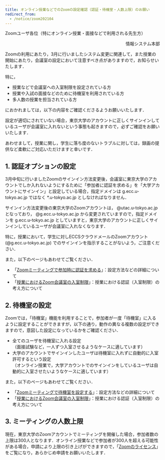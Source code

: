 ```yaml
---
title: オンライン授業などでのZoomの設定確認（認証・待機室・人数上限）のお願い
redirect_from:
  - /notice/zoom202104
--- 
```


Zoomユーザ各位（特にオンライン授業・面接などで利用される先生方）

<div style="text-align: right;">情報システム本部</div>


Zoomの利用にあたり，3月に行いましたシステム変更に関連して，また授業の開始にあたり，会議室の設定において注意すべき点がありますので，お知らせいたします．

特に，

- 授業などで会議室への入室制限を設定されている方
- 授業や入試の面接などのために待機室を利用されている方
- 多人数の授業を担当されている方

におかれましては，以下の内容をご確認くださるようお願いいたします．

設定が適切にされていない場合，東京大学のアカウントに正しくサインインしているユーザが会議室に入れないという事態も起きますので，必ずご確認をお願いいたします．

あわせまして，授業に関し，学生に落ち度のないトラブルに対しては，録画の提供など柔軟にご対応いただけますと幸いです．

## 1. 認証オプションの設定

3月中旬に行いましたZoomのサインイン方法変更後，会議室に東京大学のアカウントでしか入れないようにするために「参加者に認証を求める」を「大学アカウントにサインイン」と設定している場合，指定ドメインは g.ecc.u-tokyo.ac.jp ではなく *.u-tokyo.ac.jp としなければなりません．

サインイン方法変更後の東京大学のZoomアカウントは， @utac.u-tokyo.ac.jp となっており， @g.ecc.u-tokyo.ac.jp から変更されていますので，指定ドメインを g.ecc.u-tokyo.ac.jp としていますと，東京大学のアカウントに正しくサインインしているユーザが会議室に入れなくなります．

特に，授業において，学生に対しECCSクラウドメールのZoomアカウント (@g.ecc.u-tokyo.ac.jp) でのサインインを指示することがないよう，ご注意ください．

また，以下のページもあわせてご覧ください．
- 「[Zoomミーティングで参加時に認証を求める](/zoom/auth)」：設定方法などの詳細について
- 「[授業におけるZoom会議室の入室制限](/faculty_members/zoom_access_control)」：授業における認証（入室制限）の考え方について

## 2. 待機室の設定

Zoomでは，「待機室」機能を利用することで，参加者が一度「待機室」に入るように設定することができますが，以下の通り，動作の異なる複数の設定ができますので，意図した設定になっているかをご確認ください．

- 全てのユーザを待機室に入れる設定<br>
（面接試験など，一人ずつ入室させるようなケースに適しています）
- 大学のアカウントでサインインしたユーザは待機室に入れずに自動的に入室許可するという設定<br>
（オンライン授業で，大学アカウントでのサインインをしているユーザは自動的に入室させたいようなケースに適しています）

また，以下のページもあわせてご覧ください．
- 「[Zoomミーティングで待機室を設定する](/zoom/waiting_room)」：設定方法などの詳細について
- 「[授業におけるZoom会議室の入室制限](/faculty_members/zoom_access_control)」：授業における認証（入室制限）の考え方について

## 3. ミーティングの人数上限

現在，東京大学のZoomアカウントでミーティングを開催した場合，参加者数の上限は300人となります．オンライン授業などで参加者が300人を超える可能性がある場合，申請により上限の引き上げができますので，「[Zoomのライセンス](/zoom/license)」をご覧になり，あらかじめ申請をお願いいたします．
